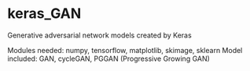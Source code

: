 # keras_GAN
Generative adversarial network models created by Keras

Modules needed: numpy, tensorflow, matplotlib, skimage, sklearn
Model included: GAN, cycleGAN, PGGAN (Progressive Growing GAN)
